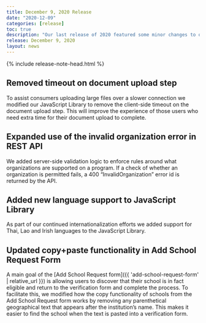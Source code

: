 ```yaml
---
title: December 9, 2020 Release
date: "2020-12-09"
categories: [release]
toc: true
description: "Our last release of 2020 featured some minor changes to our JavaScript Library, REST API and Add School Request Form."
release: December 9, 2020
layout: news
---
```


{% include release-note-head.html %}

## Removed timeout on document upload step

To assist consumers uploading large files over a slower connection we modified our JavaScript Library to remove the client-side timeout on the document upload step. This will improve the experience of those users who need extra time for their document upload to complete.

## Expanded use of the invalid organization error in REST API
We added server-side validation logic to enforce rules around what organizations are supported on a program. If a check of whether an organization is permitted fails, a 400 “InvalidOrganization” error id is returned by the API.

## Added new language support to JavaScript Library
As part of our continued internationalization efforts we added support for Thai, Lao and Irish languages to the JavaScript Library.

## Updated copy+paste functionality in Add School Request Form
A main goal of the [Add School Request form]({{ 'add-school-request-form' | relative_url }}) is allowing users to discover that their school is in fact eligible and return to the verification form and complete the process. To facilitate this, we modified how the copy functionality of schools from the Add School Request form works by removing any parenthetical geographical text that appears after the institution’s name. This makes it easier to find the school when the text is pasted into a verification form.